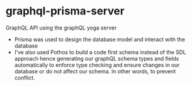 # graphql-prisma-server

GraphQL API using the graphQL yoga server

* Prisma was used to design the database model and interact with the database 
* I've also used Pothos to build a code first schema instead of the SDL approach hence generating our graphQL schema types and fields automatically to enforce type checking and ensure changes in our database or do not affect our schema. In other words, to prevent conflict.
